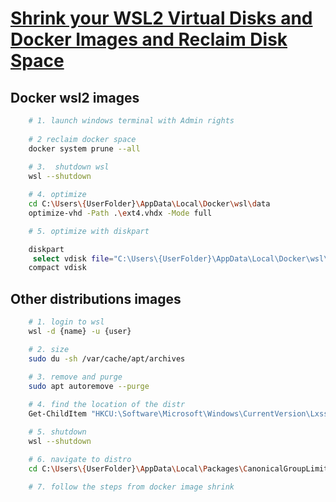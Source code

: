 # [Shrink your WSL2 Virtual Disks and Docker Images and Reclaim Disk Space](https://www.hanselman.com/blog/shrink-your-wsl2-virtual-disks-and-docker-images-and-reclaim-disk-space)

## Docker wsl2 images

```bash
    # 1. launch windows terminal with Admin rights
    
    # 2 reclaim docker space
    docker system prune --all
    
    # 3.  shutdown wsl 
    wsl --shutdown

    # 4. optimize
    cd C:\Users\{UserFolder}\AppData\Local\Docker\wsl\data
    optimize-vhd -Path .\ext4.vhdx -Mode full

    # 5. optimize with diskpart

    diskpart
     select vdisk file="C:\Users\{UserFolder}\AppData\Local\Docker\wsl\data\ext4.vhdx"
    compact vdisk
```

## Other distributions images

```bash
    # 1. login to wsl
    wsl -d {name} -u {user}

    # 2. size
    sudo du -sh /var/cache/apt/archives
    
    # 3. remove and purge
    sudo apt autoremove --purge

    # 4. find the location of the distr
    Get-ChildItem "HKCU:\Software\Microsoft\Windows\CurrentVersion\Lxss" -Recurse

    # 5. shutdown
    wsl --shutdown

    # 6. navigate to distro
    cd C:\Users\{UserFolder}\AppData\Local\Packages\CanonicalGroupLimited.UbuntuonWindows_79rhkp1fndgsc\LocalState
    
    # 7. follow the steps from docker image shrink
```